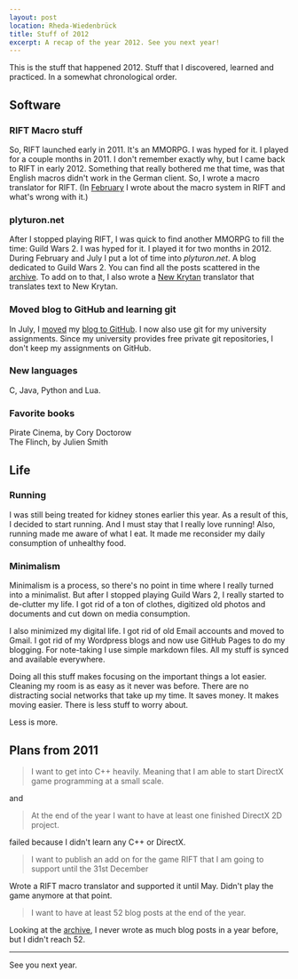 ```yaml
---
layout: post
location: Rheda-Wiedenbrück
title: Stuff of 2012
excerpt: A recap of the year 2012. See you next year!
---
```


This is the stuff that happened 2012. Stuff that I discovered, learned and practiced. In a somewhat chronological order.


## Software
### RIFT Macro stuff

So, RIFT launched early in 2011. It's an MMORPG. I was hyped for it. I played for a couple months in 2011.
I don't remember exactly why, but I came back to RIFT in early 2012. Something that really bothered me that time, was that English macros didn't work in the German client. So, I wrote a macro translator for RIFT. (In [February](/2012/02/03/the-rift-macro-system) I wrote about the macro system in RIFT and what's wrong with it.)


### plyturon.net
 
After I stopped playing RIFT, I was quick to find another MMORPG to fill the time: Guild Wars 2. I was hyped for it. I played it for two months in 2012. During February and July I put a lot of time into *plyturon.net*. A blog dedicated to Guild Wars 2. You can find all the posts scattered in the [archive](/archive.html). To add on to that, I also wrote a [New Krytan](http://wiki.guildwars2.com/wiki/New_Krytan#Reading_and_translation) translator that translates text to New Krytan.

### Moved blog to GitHub and learning git

In July, I [moved](/2012/07/26/HelloGitHub) my [blog to GitHub](/2012/07/28/Setup-done). I now also use git for my university assignments. Since my university provides free private git repositories, I don't keep my assignments on GitHub.

### New languages

C, Java, Python and Lua.

### Favorite books

Pirate Cinema, by Cory Doctorow  
The Flinch, by Julien Smith

## Life

### Running

I was still being treated for kidney stones earlier this year. As a result of this, I decided to start running. And I must stay that I really love running! Also, running made me aware of what I eat. It made me reconsider my daily consumption of unhealthy food.

### Minimalism

Minimalism is a process, so there's no point in time where I really turned into a minimalist. But after I stopped playing Guild Wars 2, I really started to de-clutter my life. I got rid of a ton of clothes, digitized old photos and documents and cut down on media consumption.

I also minimized my digital life. I got rid of old Email accounts and moved to Gmail. I got rid of my Wordpress blogs and now use GitHub Pages to do my blogging. For note-taking I use simple markdown files. All my stuff is synced and available everywhere.

Doing all this stuff makes focusing on the important things a lot easier. Cleaning my room is as easy as it never was before. There are no distracting social networks that take up my time. It saves money. It makes moving easier. There is less stuff to worry about.

Less is more.

## Plans from 2011
> I want to get into C++ heavily. Meaning that I am able to start DirectX game programming at a small scale.

and

> At the end of the year I want to have at least one finished DirectX 2D project.
 
failed because I didn't learn any C++ or DirectX. 

> I want to publish an add on for the game RIFT that I am going to support until the 31st December

Wrote a RIFT macro translator and supported it until May. Didn't play the game anymore at that point.

> I want to have at least 52 blog posts at the end of the year.

Looking at the [archive](http://phansch.net/archive/), I never wrote as much blog posts in a year before, but I didn't reach 52.

----

See you next year.